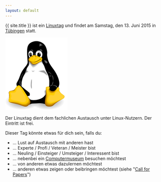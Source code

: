 ```yaml
---
layout: default
---
```


{{ site.title }} ist ein <a href="http://de.wikipedia.org/wiki/Linuxtag" target="_blank">Linuxtag</a> und findet am Samstag, den 13. Juni 2015 in <a href="http://de.wikipedia.org/wiki/T%C3%BCbingen" target="_blank">Tübingen</a> statt.

![Tux](./images/tux.png "Tux")

Der Linuxtag dient dem fachlichen Austausch unter Linux-Nutzern.
Der Eintritt ist frei.

Dieser Tag könnte etwas für dich sein, falls du:

* ... Lust auf Austausch mit anderen hast
* ... Experte / Profi / Veteran / Meister bist
* ... Neuling / Einsteiger / Umsteiger / Interessent bist
* ... nebenbei ein <a href="http://www.wsi.uni-tuebingen.de/fachbereich/wilhelm-schickard-institut-fuer-informatik/computermuseum.html" target="_blank">Computermuseum</a> besuchen möchtest
* ... von anderen etwas dazulernen möchtest
* ... anderen etwas zeigen oder beibringen möchtest (siehe "[Call for Papers](./callforpapers/)")
